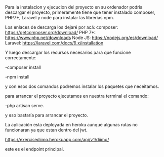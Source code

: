 ﻿Para la instalacion y ejecucion del proyecto en su ordenador podria descargar el proyecto, primeramente tiene que tener instalado composer, PHP7+, Laravel y node para instalar las librerias npm.

Los enlaces de descarga los dejaré por acá: composer: https://getcomposer.org/download/ PHP 7+: https://www.php.net/downloads Node JS: https://nodejs.org/es/download/ Laravel: https://laravel.com/docs/9.x/installation

Y luego descargar los recursos necesarios para que funcione correctamente:

-composer install

-npm install

y con esos dos comandos podremos instalar los paquetes que neceitamos.

para arrancar el proyecto ejecutamos en nuestra terminal el comando:

-php artisan serve.

y eso bastaría para arrancar el proyecto.

La aplicación esta deployada en heroku aunque algunas rutas no funcionaran ya que estan dentro del jwt.

https://exercisediimo.herokuapp.com/api/v1/diimo/

este es el endpoint principal.